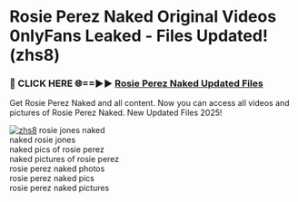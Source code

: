 # Rosie Perez Naked Original Videos 0nlyFans Leaked - Files Updated! (zhs8)

<h3>🔴 CLICK HERE 🌐==►► <a href="https://tinyurl.com/yckcrads" rel="nofollow">Rosie Perez Naked Updated Files</a></h3>

Get Rosie Perez Naked and all content. Now you can access all videos and pictures of Rosie Perez Naked. New Updated Files 2025!

[![zhs8](https://i.imgur.com/hpKpOFt.gif)](https://tinyurl.com/yckcrads)
rosie jones naked<br>
naked rosie jones<br>
naked pics of rosie perez<br>
naked pictures of rosie perez<br>
rosie perez naked photos<br>
rosie perez naked pics<br>
rosie perez naked pictures
